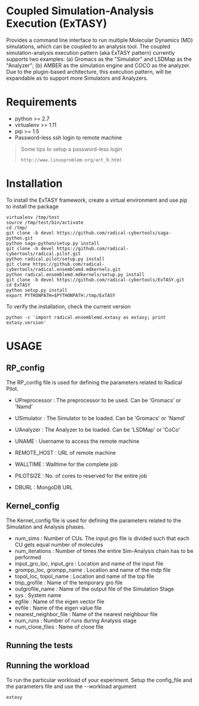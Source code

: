 Coupled Simulation-Analysis Execution (ExTASY)
===============================================

Provides a command line interface to run multiple Molecular Dynamics (MD) simulations, which can be coupled to an analysis tool. The coupled simulation-analysis execution pattern (aka ExTASY pattern) currently supports two examples: 
(a) Gromacs as the "Simulator" and LSDMap as the "Analyzer"; (b) AMBER as the simulation engine and COCO as the analyzer. Due to the plugin-based architecture, this execution pattern, will be 
expandable as to support more Simulators and Analyzers.


Requirements
============

* python >= 2.7
* virtualenv >= 1.11
* pip >= 1.5
* Password-less ssh login to remote machine

> Some tips to setup a password-less login
> ```
> http://www.linuxproblem.org/art_9.html
> ```


Installation
=============

To install the ExTASY framework, create a virtual environment and use pip to install the package

```
virtualenv /tmp/test
source /tmp/test/bin/activate
cd /tmp/
git clone -b devel https://github.com/radical-cybertools/saga-python.git
python saga-python/setup.py install
git clone -b devel https://github.com/radical-cybertools/radical.pilot.git
python radical.pilot/setup.py install
git clone https://github.com/radical-cybertools/radical.ensemblemd.mdkernels.git
python radical.ensemblemd.mdkernels/setup.py install
git clone -b devel https://github.com/radical-cybertools/ExTASY.git
cd ExTASY
python setup.py install
export PYTHONPATH=$PYTHONPATH:/tmp/ExTASY
```

To verify the installation, check the current version

```
python -c 'import radical.ensemblemd.extasy as extasy; print extasy.version'
```

USAGE
======


RP_config
-----------

The RP_config file is used for defining the parameters related to Radical Pilot.

* UPreprocessor : The preprocessor to be used. Can be 'Gromacs' or 'Namd'
* USimulator    : The Simulator to be loaded. Can be 'Gromacs' or 'Namd'
* UAnalyzer     : The Analyzer to be loaded. Can be 'LSDMap' or 'CoCo'

* UNAME         : Username to access the remote machine
* REMOTE_HOST   : URL of remote machine
* WALLTIME      : Walltime for the complete job
* PILOTSIZE     : No. of cores to reserved for the entire job
* DBURL         : MongoDB URL


Kernel_config
-----------

The Kernel_config file is used for defining the parameters related to the Simulation and Analysis phases.

* num_sims                  : Number of CUs. The input.gro file is divided such that each CU gets equal number of molecules 
* num_iterations            : Number of times the entire Sim-Analysis chain has to be performed
* input_gro_loc, input_gro  : Location and name of the input file
* grompp_loc, grompp_name   : Location and name of the mdp file
* topol_loc, topol_name     : Location and name of the top file
* tmp_grofile               : Name of the temporary gro file
* outgrofile_name           : Name of the output file of the Simulation Stage
* sys                       : System name
* egfile                    : Name of the eigen vector file
* evfile                    : Name of the eigen value file
* nearest_neighbor_file     : Name of the nearest neighbour file 
* num_runs                  : Number of runs during Analysis stage
* num_clone_files           : Name of clone file


Running the tests
------------------



Running the workload
--------------------

To run the particular workload of your experiment. Setup the config_file and the parameters file and use the --workload argument

```
extasy
```


